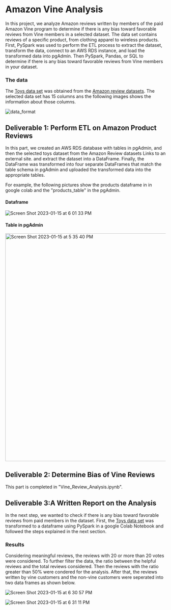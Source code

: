 # Amazon Vine Analysis
In this project, we analyze Amazon reviews written by members of the paid Amazon Vine program to determine if there is any bias toward favorable reviews from Vine members in a selected dataset. The data set contains reviews of a specific product, from clothing apparel to wireless products. First, PySpark was used  to perform the ETL process to extract the dataset, transform the data, connect to an AWS RDS instance, and load the transformed data into pgAdmin. Then PySpark, Pandas, or SQL to determine if there is any bias toward favorable reviews from Vine members in your dataset.

### The data
The [Toys data set](https://s3.amazonaws.com/amazon-reviews-pds/tsv/amazon_reviews_us_Toys_v1_00.tsv.gz) was obtained from the [Amazon review datasets](https://s3.amazonaws.com/amazon-reviews-pds/tsv/index.txt). The selected data set has 15 columns ans the following images shows the information about those columns.

  ![data_format](https://user-images.githubusercontent.com/112113327/212549082-42b1d2c4-89bc-4a0d-8056-816e72c0dae1.png)



## Deliverable 1: Perform ETL on Amazon Product Reviews
In this part, we created an AWS RDS database with tables in pgAdmin, and then the selected toys dataset from the Amazon Review datasets Links to an external site. and extract the dataset into a DataFrame. Finally, the DataFrame was transformed into four separate DataFrames that match the table schema in pgAdmin and uploaded the transformed data into the appropriate tables.

For example, the following pictures show the products dataframe in in google colab and the "products_table" in the pgAdmin.
#### Dataframe
![Screen Shot 2023-01-15 at 6 01 33 PM](https://user-images.githubusercontent.com/112113327/212572096-a753ae68-c164-447f-afae-a4bdd611386a.png) 

#### Table in pgAdmin
<img width="716" alt="Screen Shot 2023-01-15 at 5 35 40 PM" src="https://user-images.githubusercontent.com/112113327/212572132-c004a8fe-38d4-4e26-b791-1a417c23240a.png">


## Deliverable 2: Determine Bias of Vine Reviews 
This part is completed in "Vine_Review_Analysis.ipynb". 

## Deliverable 3:A Written Report on the Analysis
In the next step, we wanted to check if there is any bias toward favorable reviews from paid members in the dataset. First, the [Toys data set](https://s3.amazonaws.com/amazon-reviews-pds/tsv/amazon_reviews_us_Toys_v1_00.tsv.gz) was transformed to a dataframe using PySpark in a google Colab Notebook and followed the steps explained in the next section.

### Results
Considering meaningful reviews, the reviews with 20 or more than 20 votes were considered. To further filter the data, the ratio between the helpful reviews and the total reviews considered. Then the reviews with the ratio greater than 50% were condered for the analysis. After that, the reviews written by vine customers and the non-vine customers were seperated into two data frames as shown below.

![Screen Shot 2023-01-15 at 6 30 57 PM](https://user-images.githubusercontent.com/112113327/212573466-09711f4f-ba33-4fb1-abf2-b74115508548.png)

![Screen Shot 2023-01-15 at 6 31 11 PM](https://user-images.githubusercontent.com/112113327/212573472-50d522f0-94f2-43ea-82e8-e29255fee23d.png)



